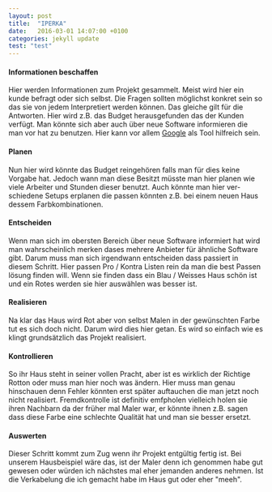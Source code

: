 ```yaml
---
layout: post
title:  "IPERKA"
date:   2016-03-01 14:07:00 +0100
categories: jekyll update
test: "test"
---
```

#### Informationen beschaffen
Hier werden Informationen zum Projekt gesammelt. Meist wird hier ein kunde befragt oder sich selbst.
Die Fragen sollten möglichst konkret sein so das sie von jedem Interpretiert werden können. Das gleiche
gilt für die Antworten. Hier wird z.B. das Budget herausgefunden das der Kunden verfügt. Man könnte
sich aber auch über neue Software informieren die man vor hat zu benutzen. Hier kann vor allem [Google]
als Tool hilfreich sein.

#### Planen
Nun hier wird könnte das Budget reingehören falls man für dies keine Vorgabe hat. Jedoch wann man diese
Besitzt müsste man hier planen wie viele Arbeiter und Stunden dieser benutzt. Auch könnte man hier ver-
schiedene Setups erplanen die passen könnten z.B. bei einem neuen Haus dessem Farbkombinationen.

#### Entscheiden
Wenn man sich im obersten Bereich über neue Software informiert hat wird man wahrscheinlich merken dases
mehrere Anbieter für ähnliche Software gibt. Darum muss man sich irgendwann entscheiden dass passiert in
diesem Schritt. Hier passen Pro / Kontra Listen rein da man die best Passen lösung finden will. Wenn sie
finden dass ein Blau / Weisses Haus schön ist und ein Rotes werden sie hier auswählen was besser ist.

#### Realisieren
Na klar das Haus wird Rot aber von selbst Malen in der gewünschten Farbe tut es sich doch nicht. Darum
wird dies hier getan. Es wird so einfach wie es klingt grundsätzlich das Projekt realisiert.

#### Kontrollieren
So ihr Haus steht in seiner vollen Pracht, aber ist es wirklich der Richtige Rotton oder muss man hier
noch was ändern. Hier muss man genau hinschauen denn Fehler könnten erst später auftauchen die man jetzt
noch nicht realisiert. Fremdkontrolle ist definitiv emfpholen vielleich holen sie ihren Nachbarn da der
früher mal Maler war, er könnte ihnen z.B. sagen dass diese Farbe eine schlechte Qualität hat und man
sie besser ersetzt.

#### Auswerten
Dieser Schritt kommt zum Zug wenn ihr Projekt entgültig fertig ist. Bei unserem Hausbeispiel wäre das,
ist der Maler denn ich genommen habe gut gewesen oder würden ich nächstes mal eher jemanden anderes
nehmen. Ist die Verkabelung die ich gemacht habe im Haus gut oder eher "meeh".

[Google]: <http://google.ch>
